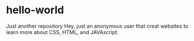 # hello-world
Just another repository
Hey, just an anonymous user that creat websites to learn more about CSS, HTML, and JAVAscript. 
